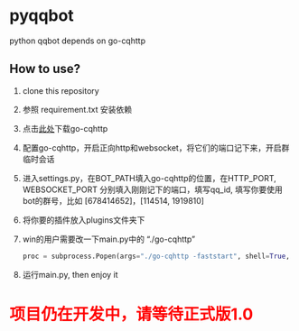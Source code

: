 # pyqqbot

python qqbot depends on go-cqhttp



## How to use?

1. clone this repository
2. 参照 requirement.txt 安装依赖
3. 点击[此处](https://github.com/Mrs4s/go-cqhttp/releases/tag/v1.0.0-rc3)下载go-cqhttp

4. 配置go-cqhttp，开启正向http和websocket，将它们的端口记下来，开启群临时会话

5. 进入settings.py，在BOT_PATH填入go-cqhttp的位置，在HTTP_PORT, WEBSOCKET_PORT 分别填入刚刚记下的端口，填写qq_id, 填写你要使用bot的群号，比如 [678414652]，[114514, 1919810]

6. 将你要的插件放入plugins文件夹下

7. win的用户需要改一下main.py中的 “./go-cqhttp”
   ```python
   proc = subprocess.Popen(args="./go-cqhttp -faststart", shell=True, cwd=BOT_PATH, stdout=subprocess.PIPE, stderr=subprocess.PIPE)
   ```
8. 运行main.py, then enjoy it

# <span style="color:red;">项目仍在开发中，请等待正式版1.0</span>